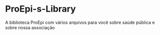 # ProEpi-s-Library
A biblioteca ProEpi com vários arquivos para você sobre saúde pública e sobre nossa associação
